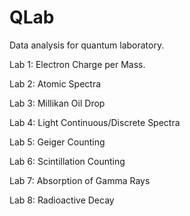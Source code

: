 # QLab
Data analysis for quantum laboratory.

Lab 1: Electron Charge per Mass.

Lab 2: Atomic Spectra

Lab 3: Millikan Oil Drop

Lab 4: Light Continuous/Discrete Spectra

Lab 5: Geiger Counting

Lab 6: Scintillation Counting

Lab 7: Absorption of Gamma Rays

Lab 8: Radioactive Decay
